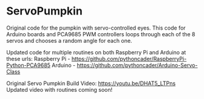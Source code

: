 # ServoPumpkin
Original code for the pumpkin with servo-controlled eyes. This code for Arduino boards and PCA9685 PWM controllers loops through each of the 8 servos and chooses a random angle for each one.

Updated code for multiple routines on both Raspberry Pi and Arduino at these urls:
Raspberry Pi - https://github.com/pythoncader/RaspberryPi-Python-PCA9685
Arduino - https://github.com/pythoncader/Arduino-Servo-Class

Original Servo Pumpkin Build Video: https://youtu.be/DHAT5_LTPns
Updated video with routines coming soon!
